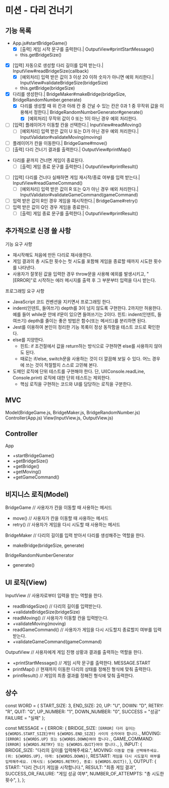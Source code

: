 # 미션 - 다리 건너기

## 기능 목록

- App.js#startBridgeGame()
  - [x] [출력] 게임 시작 문구를 출력한다.| OutputView#printStartMessage()
  - this.getBridgeSize()
- [x] [입력] 자동으로 생성할 다리 길이를 입력 받는다.| InputView#readBridgeSize(callback)
  - [x] [예외처리] 입력 받은 값이 3 이상 20 이하 숫자가 아니면 예외 처리한다.| InputView#validateBridgeSize(bridgeSize)
  - this.getBridge(bridgeSize)
- [x] 다리를 생성한다.| BridgeMaker#makeBridge(bridgeSize, BridgeRandomNumber.generate)
  - [x] 다리를 생성할 때 위 칸과 아래 칸 중 건널 수 있는 칸은 0과 1 중 무작위 값을 이용해서 정한다.| BridgeRandomNumberGenerator#generate()
    - [x] [예외처리] 무작위 값이 0 또는 1이 아닌 경우 예외 처리한다.
- [ ] [입력] 플레이어가 이동할 칸을 선택한다.| InputView#readMoving()
  - [ ] [예외처리] 입력 받은 값이 U 또는 D가 아닌 경우 예외 처리한다.| InputValidator#validateMoving(moving)
- [ ] 플레이어가 칸을 이동한다.| BridgeGame#move()
- [ ] [출력] 다리 건너기 결과를 출력한다.| OutputView#printMap()
- 다리를 끝까지 건너면 게임이 종료된다.
  - [ ] [출력] 게임 종료 문구를 출력한다.| OutputView#printResult()
- [ ] [입력] 다리를 건너다 실패하면 게임 재시작/종료 여부를 입력 받는다.| InputView#readGameCommand()
  - [ ] [예외처리] 입력 받은 값이 R 또는 Q가 아닌 경우 예외 처리한다.| InputValidator#validateGameCommand(gameCommand)
- [ ] 입력 받은 값이 R인 경우 게임을 재시작한다.| BridgeGame#retry()
- [ ] 입력 받은 값이 Q인 경우 게임을 종료한다.
  - [ ] [출력] 게임 종료 문구를 출력한다.| OutputView#printResult()

## 추가적으로 신경 쓸 사항

기능 요구 사항

- 재시작해도 처음에 만든 다리로 재사용한다.
- 게임 결과의 총 시도한 횟수는 첫 시도를 포함해 게임을 종료할 때까지 시도한 횟수를 나타낸다.
- 사용자가 잘못된 값을 입력한 경우 throw문을 사용해 예외를 발생시키고, "[ERROR]"로 시작하는 에러 메시지를 출력 후 그 부분부터 입력을 다시 받는다.

프로그래밍 요구 사항

- JavaScript 코드 컨벤션을 지키면서 프로그래밍 한다.
- indent(인덴트, 들여쓰기) depth를 3이 넘지 않도록 구현한다. 2까지만 허용한다.
  예를 들어 while문 안에 if문이 있으면 들여쓰기는 2이다.
  힌트: indent(인덴트, 들여쓰기) depth를 줄이는 좋은 방법은 함수(또는 메서드)를 분리하면 된다.
- Jest를 이용하여 본인이 정리한 기능 목록이 정상 동작함을 테스트 코드로 확인한다.
- else를 지양한다.
  - 힌트: if 조건절에서 값을 return하는 방식으로 구현하면 else를 사용하지 않아도 된다.
  - 때로는 if/else, switch문을 사용하는 것이 더 깔끔해 보일 수 있다. 어느 경우에 쓰는 것이 적절할지 스스로 고민해 본다.
- 도메인 로직에 단위 테스트를 구현해야 한다. 단, UI(Console.readLine, Console.print) 로직에 대한 단위 테스트는 제외한다.
  - 핵심 로직을 구현하는 코드와 UI를 담당하는 로직을 구분한다.

## MVC

Model(BridgeGame.js, BridgeMaker.js, BridgeRandomNumber.js)
Controller(App.js)
View(InputView.js, OutputView.js)

## Controller

App

- +startBridgeGame()
- +getBridgeSize()
- +getBridge()
- +getMoving()
- +getGameCommand()

## 비지니스 로직(Model)

BridgeGame // 사용자가 칸을 이동할 때 사용하는 메서드

- move() // 사용자가 칸을 이동할 때 사용하는 메서드
- retry() // 사용자가 게임을 다시 시도할 때 사용하는 메서드

BridgeMaker // 다리의 길이를 입력 받아서 다리를 생성해주는 역할을 한다.

- makeBridge(bridgeSize, generate)

BridgeRandomNumberGenerator

- generate()

## UI 로직(View)

InputView // 사용자로부터 입력을 받는 역할을 한다.

- readBridgeSize() // 다리의 길이를 입력받는다.
- +validateBridgeSize(bridgeSize)
- readMoving() // 사용자가 이동할 칸을 입력받는다.
- +validateMoving(moving)
- readGameCommand() // 사용자가 게임을 다시 시도할지 종료할지 여부를 입력받는다.
- +validateGameCommand(gameCommand)

OutputView // 사용자에게 게임 진행 상황과 결과를 출력하는 역할을 한다.

- +printStartMessage() // 게임 시작 문구를 출력한다. MESSAGE.START
- printMap() // 현재까지 이동한 다리의 상태를 정해진 형식에 맞춰 출력한다.
- printResult() // 게임의 최종 결과를 정해진 형식에 맞춰 출력한다.

## 상수

const WORD = {
START_SIZE: 3,
END_SIZE: 20,
UP: "U",
DOWN: "D",
RETRY: "R",
QUIT: "Q",
UP_NUMBER: "1",
DOWN_NUMBER: "0",
SUCCESS = "성공"
FAILURE = "실패"
};

const MESSAGE = {
ERROR: {
BRIDGE_SIZE: `[ERROR] 다리 길이는 ${WORDS.START_SIZE}부터 ${WORDS.END_SIZE} 사이의 숫자여야 합니다.`,
MOVING: `[ERROR] ${WORDS.UP} 또는 ${WORDS.DOWN}여야 합니다.`,
GAME_COMMAND: `[ERROR] ${WORDS.RETRY} 또는 ${WORDS.QUIT}여야 합니다.`,
},
INPUT: {
BRIDGE_SIZE: "다리의 길이를 입력해주세요.",
MOVING: `이동할 칸을 선택해주세요. (위: ${WORDS.UP}, 아래: ${WORDS.DOWN})`,
RESTART: `게임을 다시 시도할지 여부를 입력해주세요. (재시도: ${WORDS.RETRY}, 종료: ${WORDS.QUIT})`,
},
OUTPUT: {
START: "다리 건너기 게임을 시작합니다.",
RESULT: "최종 게임 결과",
SUCCESS_OR_FAILURE: "게임 성공 여부",
NUMBER_OF_ATTEMPTS: "총 시도한 횟수",
},
};
